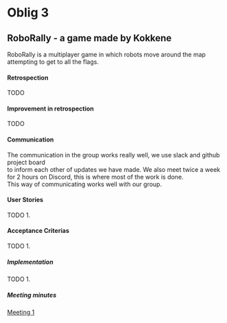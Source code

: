 # Oblig 3

## RoboRally - a game made by Kokkene
RoboRally is a multiplayer game in which robots move around the map attempting to get to all the flags. 

#### Retrospection
TODO

#### Improvement in retrospection
TODO

#### Communication
The communication in the group works really well, we use slack and github project board\
to inform each other of updates we have made. We also meet twice a week\
for 2 hours on Discord, this is where most of the work is done.\
This way of communicating works well with our group.

#### User Stories
TODO
1.    

#### Acceptance Criterias
TODO
1.    

##### Implementation
TODO
1.    
      
##### Meeting minutes
[Meeting 1](https://github.com/inf112-v20/Kokkene/blob/master/Deliverables/MinutesOblig4/Tuesday310320.md)  

